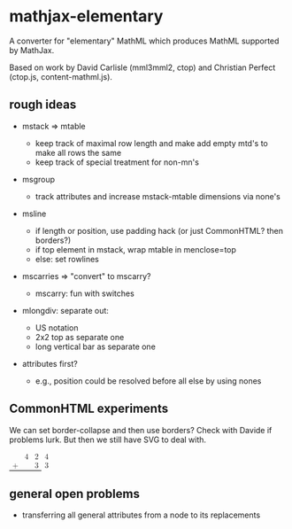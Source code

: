 # mathjax-elementary

A converter for "elementary" MathML which produces MathML supported by MathJax.

Based on work by David Carlisle (mml3mml2, ctop) and Christian Perfect (ctop.js, content-mathml.js).


## rough ideas

* mstack => mtable
  * keep track of maximal row length and make add empty mtd's to make all rows the same
  * keep track of special treatment for non-mn's
* msgroup
  * track attributes and increase mstack-mtable dimensions via none's
* msline
  * if length or position, use padding hack (or just CommonHTML? then borders?)
  * if top element in mstack, wrap mtable in menclose=top
  * else: set rowlines
* mscarries => "convert" to mscarry?
  * mscarry: fun with switches
* mlongdiv: separate out:
  * US notation
  * 2x2 top as separate one
  * long vertical bar as separate one

* attributes first?
  * e.g., position could be resolved before all else by using nones

## CommonHTML experiments

We can set border-collapse and then use borders? Check with Davide if problems lurk. But then we still have SVG to deal with.

<math xmlns="http://www.w3.org/1998/Math/MathML">
  <mtable columnspacing="0em" style="border-collapse:collapse">
    <mtr>
      <mtd />
      <mtd>
        <mn>4</mn>
      </mtd>
      <mtd>
        <mn>2</mn>
      </mtd>
      <mtd>
        <mn>4</mn>
      </mtd>
    </mtr>
    <mtr >
      <mtd style=" border-bottom: 1px solid #000;">
            <mo>+</mo>
      </mtd>
      <mtd style=" border-bottom: 1px solid #000;">
            <none />
      </mtd>
      <mtd style=" border-bottom: 1px solid #000;">
            <mn>3</mn>
      </mtd>
      <mtd>
            <mn>3</mn>
      </mtd>
    </mtr>
  </mtable>
</math>

## general open problems

* transferring all general attributes from a node to its replacements
